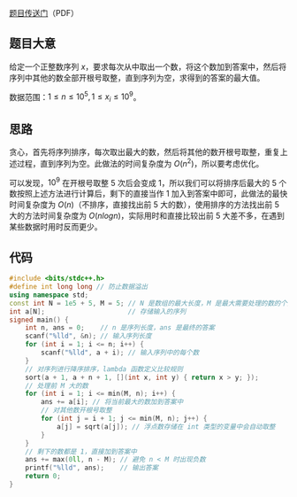 [题目传送门](files/信息与未来%202025.pdf)（PDF）
## 题目大意
给定一个正整数序列 $x$，要求每次从中取出一个数，将这个数加到答案中，然后将序列中其他的数全部开根号取整，直到序列为空，求得到的答案的最大值。

数据范围：$1 \leq n \leq 10^5, 1 \leq x_i \leq 10^9$。

## 思路
贪心，首先将序列排序，每次取出最大的数，然后将其他的数开根号取整，重复上述过程，直到序列为空。此做法的时间复杂度为 $O(n^2)$，所以要考虑优化。

可以发现，$10^9$ 在开根号取整 $5$ 次后会变成 $1$，所以我们可以将排序后最大的 $5$ 个数按照上述方法进行计算后，剩下的直接当作 $1$ 加入到答案中即可，此做法的最快时间复杂度为 $O(n)$（不排序，直接找出前 $5$ 大的数），使用排序的方法找出前 $5$ 大的方法时间复杂度为 $O(n log n)$，实际用时和直接比较出前 $5$ 大差不多，在遇到某些数据时用时反而更少。

## 代码
```cpp
#include <bits/stdc++.h>
#define int long long // 防止数据溢出
using namespace std;
const int N = 1e5 + 5, M = 5; // N 是数组的最大长度，M 是最大需要处理的数的个数
int a[N];					  // 存储输入的序列
signed main() {
	int n, ans = 0;	   // n 是序列长度，ans 是最终的答案
	scanf("%lld", &n); // 输入序列长度
	for (int i = 1; i <= n; i++) {
		scanf("%lld", a + i); // 输入序列中的每个数
	}
	// 对序列进行降序排序，lambda 函数定义比较规则
	sort(a + 1, a + n + 1, [](int x, int y) { return x > y; });
	// 处理前 M 大的数
	for (int i = 1; i <= min(M, n); i++) {
		ans += a[i]; // 将当前最大的数加到答案中
		// 对其他数开根号取整
		for (int j = i + 1; j <= min(M, n); j++) {
			a[j] = sqrt(a[j]); // 浮点数存储在 int 类型的变量中会自动取整
		}
	}
	// 剩下的数都是 1，直接加到答案中
	ans += max(0ll, n - M); // 避免 n < M 时出现负数
	printf("%lld", ans);	// 输出答案
	return 0;
}
```